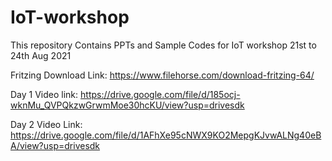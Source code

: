 # IoT-workshop
This repository Contains PPTs and Sample Codes for IoT workshop 21st  to 24th Aug 2021

Fritzing Download Link:
https://www.filehorse.com/download-fritzing-64/

Day 1 Video link: https://drive.google.com/file/d/185ocj-wknMu_QVPQkzwGrwmMoe30hcKU/view?usp=drivesdk

Day 2 Video Link: https://drive.google.com/file/d/1AFhXe95cNWX9KO2MepgKJvwALNg40eBA/view?usp=drivesdk
